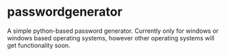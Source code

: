 # passwordgenerator
A simple python-based password generator. Currently only for windows or windows based operating systems, however other operating systems will get functionality soon.
